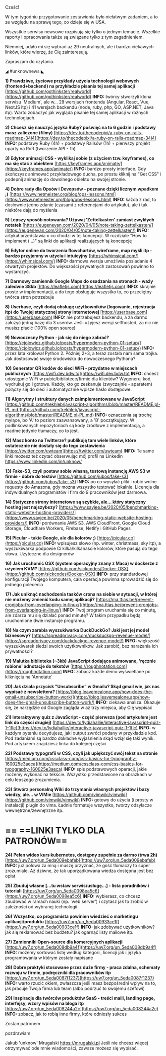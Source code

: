 Cześć!

W tym tygodniu przygotowanie zestawienia było niełatwym zadaniem, a to ze względu na sprawę tego, co dzieje się w USA.

Wszystkie serwisy newsowe rozpisują się tylko o jednym temacie. Wszelkie raporty i opracowania także są związane tylko z tym zagadnieniem.

Niemniej, udało mi się wybrać aż 29 neutralnych, ale i bardzo ciekawych linków, które wierzę, że Cię zainteresują.

 

Zapraszam do czytania.

 

◢ #unknownews ◣

**1) Prawdziwe, życiowe przykłady użycia technologii webowych (frontend+backend) na przykładzie pisania tej samej aplikacji**
[https://github.com/gothinkster/realworld](https://github.com/gothinkster/realworld)
**INFO:** twórcy stworzyli klona serwisu 'Medium', ale w... 28 wersjach frontendu (Angular, React, Vue, NextJS itp) i 41 wersjach backendu (node, ruby, php, GO, ASP.NET, Java itp). Warto zobaczyć jak wygląda pisanie tej samej aplikacji w różnych technologiach.


**2) Chcesz się nauczyć języka Ruby? poświęć na to 6 godzin i podstawy masz zaliczone (filmy)**
[https://dev.to/thecodepixi/a-ruby-on-rails-roadmap-34i4](https://dev.to/thecodepixi/a-ruby-on-rails-roadmap-34i4)
**INFO:** podstawy Ruby (4h) + podstawy Railsów (1h) + pierwszy projekt oparty na RoR (tworzenie API - 1h)


**3) Edytor animacji CSS - wyklikaj sobie (z użyciem tzw. keyframes), co ma się stać z obiektem**
[https://keyframes.app/animate/](https://keyframes.app/animate/)
**INFO:** bardzo prosty interface. Gdy skończysz animować przykładowego ducha, po prostu kliknij na "Get CSS" i podepnij animację do dowolnego obiektu na swojej stronie.


**4) Dobre rady dla Opsów i Devopsów - poznane dzięki licznym wpadkom ;)**
[https://www.netmeister.org/blog/ops-lessons.html](https://www.netmeister.org/blog/ops-lessons.html)
**INFO:** każda z rad, to dosłownie jedno zdanie (czasami z referencjami do artykułu), ale i tak niektóre dają do myślenia


**5) Lepszy sposób notowania? Używaj 'Zettelkasten' zamiast zwykłych notatek**
[https://eugeneyan.com/2020/04/05/note-taking-zettelkasten/](https://eugeneyan.com/2020/04/05/note-taking-zettelkasten/)
**INFO:** artykuł przedstawia o co chodzi w tej koncepcji. W rozdziale "How to implement (...)" są linki do aplikacji realizujących tą koncepcję


**6) Edytor online do tworzenia flowchartów, wireframe, map myśli itp - bardzo przyjemny w użyciu i intuicyjny**
[https://whimsical.com/](https://whimsical.com/)
**INFO:** darmowa wersja umożliwia posiadanie 4 otwartych projektów. Do większości prywatnych zastosowań powinno to wystarczyć.


**7) Darmowy zamiennik Google Maps do osadzania na stronach - waży zaledwie 38kb**
[https://leafletjs.com](https://leafletjs.com)
**INFO:** skrajnie proste w implementacji, a do tego obsługuje wszystko to, co przeciętny twórca stron potrzebuje


**8) Userbase, czyli dodaj obsługę użytkowników (logowanie, rejestracja itp) do Twojej statycznej strony internetowej**
[https://userbase.com](https://userbase.com)
**INFO:** nie potrzebujesz backendu, a za darmo założyć jedną bazę dla 3 userów. Jeśli użyjesz wersji selfhosted, za nic nie musisz płacić (100% open source)


**9) Nowoczesny Python - jak się do niego zabrać?**
[https://cjolowicz.github.io/posts/hypermodern-python-01-setup/](https://cjolowicz.github.io/posts/hypermodern-python-01-setup/)
**INFO:** przez lata królował Python 2. Później 2+3, a teraz została nam sama trójka. Jak dostosować swoje środowisko do nowoczesnego Pythona?


**10) Generator QR kodów do sieci WiFi - przydatne w miejscach publicznych**
[https://wifi.dev.bdw.to](https://wifi.dev.bdw.to)
**INFO:** chcesz udostępnić WiFi w pubie/bibliotece/firmie dla klientów? Wygeneruj kod, wydrukuj go i gotowe. Każdy, kto go zeskanuje (zwyczajnie - aparatem) połączy się do sieci i automatycznie wpisze hasło dostępowe.


**11) Algorytmy i struktury danych zaimplementowane w JavaScript**
[https://github.com/trekhleb/javascript-algorithms/blob/master/README.pl-PL.md](https://github.com/trekhleb/javascript-algorithms/blob/master/README.pl-PL.md)
**INFO:** oznaczenia są trochę mylące, bo 'A' to poziom zaawansowany, a 'B' początkujący. W podlinkowanych repozytoriach są kody źródłowe z implementacją, a readme jedynie tłumaczy, co to jest.


**12) Masz konto na Twitterze? publikuję tam wiele linków, które ostatecznie nie dostały się do tego zestawienia**
[https://twitter.com/uwteam](https://twitter.com/uwteam)
**INFO:** Te same linki możesz też czytać obserwując mój profil na Linkedin https://www.linkedin.com/in/unknow/


**13) Fake-S3, czyli postaw sobie własną, testową instancję AWS S3 w firmie - dobre do testów**
[https://github.com/jubos/fake-s3](https://github.com/jubos/fake-s3)
**INFO:** po co wysyłać pliki i robić wolne requesty do Amazona, gdy można wszystko testować lokalnie. Licencja dla indywidualnych programistów i firm do 9 pracowników jest darmowa.


**14) Statyczne strony internetowe są szybkie, ale... który statyczny hosting jest najszybszy?**
[https://www.savjee.be/2020/05/benchmarking-static-website-hosting-providers/](https://www.savjee.be/2020/05/benchmarking-static-website-hosting-providers/)
**INFO:** porównanie AWS S3, AWS CloudFront, Google Cloud Storage, Cloudflare Workers, Firebase, Netlify i GitHub Pages


**15) Picular - takie Google, ale dla kolorów ;)**
[https://picular.co](https://picular.co)
**INFO:** wpisujesz słowo (np. winter, christmass, sky itp), a wyszukiwarka podpowie Ci kilka/kilkanaście kolorów, które pasują do tego słowa. Użyteczne dla designerów


**16) Jak uruchomić OSX (system operacyjny znany z Maca) w dockerze z użyciem KVM?**
[https://github.com/sickcodes/Docker-OSX](https://github.com/sickcodes/Docker-OSX)
**INFO:** przy standardowej konfiguracji Twojego komputera, cała operacja powinna sprowadzić się do jednego polecenia


**17) Jak uniknąć nachodzenia tasków crona na siebie w sytuacji, w której nie możemy zmienić kodu samej aplikacji?**
[https://ma.ttias.be/prevent-cronjobs-from-overlapping-in-linux/](https://ma.ttias.be/prevent-cronjobs-from-overlapping-in-linux/)
**INFO:** Twój program uruchamia się co minutę, ale zdarza mu się działać ponad minutę? W takim przypadku będą uruchomione dwie instancje programu.


**18) Na czym zarabia wyszukiwarka DuckDuckGo? Jaki jest jej model biznesowy?**
[https://spreadprivacy.com/duckduckgo-revenue-model/](https://spreadprivacy.com/duckduckgo-revenue-model/)
**INFO:** większość wyszukiwarek śledzi swoich użytkowników. Jak zarobić, bez narażania ich prywatności?


**19) Malutka biblioteka (~3kb) JavaScript dodająca animowane, 'ręcznie robione' adnotacje do tekstów**
[https://roughnotation.com](https://roughnotation.com)
**INFO:** zobacz każde demo wyświetlane po kliknięciu na 'Annotate'


**20) Jak działa przycisk "Unsubscribe" w Gmailu? Skąd gmail wie, jak nas wypisać z newslettera?**
[https://blog.leavemealone.app/how-does-the-gmail-unsubscribe-button-work/](https://blog.leavemealone.app/how-does-the-gmail-unsubscribe-button-work/)
**INFO:** ciekawa analiza. Okazuje się, że narzędzie od Google zagląda w aż trzy miejsca, aby Cię wypisać


**21) Interaktywny quiz z JavaScript - część pierwsza (pod artykułem jest link do części drugiej)**
[https://dev.to/lydiahallie/interactive-javascript-quiz-1-1flc](https://dev.to/lydiahallie/interactive-javascript-quiz-1-1flc)
**INFO:** w każdym pytaniu decydujesz, jaki output zwróci podany w przykładzie kod. Pod zadaniami są bardzo dokładne wyjaśnienia skąd wziął się taki wynik. Pod artykułem znajdziesz linka do kolejnej części


**22) Podstawy typografii w CSS, czyli jak upiększyć swój tekst na stronie**
[https://medium.com/cssclass-com/css-basics-for-typography-160025e3aeca](https://medium.com/cssclass-com/css-basics-for-typography-160025e3aeca)
**INFO:** spis podstawowych operacji, jakie możemy wykonać na tekście. Wszystko przedstawione na obrazkach w celu lepszego zrozumienia.


**23) Stwórz personalną Wiki do trzymania własnych projektów i bazy wiedzy, ale... w VIMie**
[https://github.com/vimwiki/vimwiki](https://github.com/vimwiki/vimwiki)
**INFO:** gotowy do użycia (i prosty w instalacji) plugin do vima. Ładnie formatuje wszystko, tworzy odsyłacze wewnętrzne/zewnętrzne itp.


== **==LINKI TYLKO DLA PATRONÓW==**
 ==

**24) Pełen wideo kurs kubernetes, dostępny zupełnie za darmo (trwa 2h)**
[https://uw7.org/un_5eda009ebafeb](https://uw7.org/un_5eda009ebafeb)
**INFO:** już połowa za mną i muszę przyznać, że gość tłumaczy to super zrozumiale. Aż dziwne, że tak uporządkowana wiedza dostępna jest bez opłat


**25) Zbuduj własne [...tu wstaw serwis/usługę...] - lista poradników i tutoriali**
[https://uw7.org/un_5eda0098ea5c6](https://uw7.org/un_5eda0098ea5c6)
**INFO:** wybierasz, co chcesz zbudować w ramach nauki (np. 'web server') i czytasz jak to zrobić w zależności od wybranej technologii


**26) Wszystko, co programista powinien wiedzieć o marketingu aplikacji/produktu**
[https://uw7.org/un_5eda00933ce1f](https://uw7.org/un_5eda00933ce1f)
**INFO:** jak zdobywać użytkowników? jak się reklamować bez budżetu? jak ogarnąć listy mailowe itp.


**27) Zamienniki Open-source dla komercyjnych aplikacji**
[https://uw7.org/un_5eda008db9a4f](https://uw7.org/un_5eda008db9a4f)
**INFO:** możemy sortować listę według kategorii, licencji jak i języka programowania w którym zostały napisane


**28) Dobre praktyki stosowane przez duże firmy - praca zdalna, schematy rozwoju w firmie, podręczniki dla pracowników itp**
[https://uw7.org/un_5eda0087f1237](https://uw7.org/un_5eda0087f1237)
**INFO:** warto rzucić okiem, zwłaszcza jeśli masz bezpośredni wpływ na to, jak pracuje Twoja firma lub team (albo podrzuć to swojemu szefowi)


**29) Inspiracje dla twórców produktów SaaS - treści maili, landing page, interfejsy, wzory wpisów na bloga itp**
[https://uw7.org/un_5eda008244a2c](https://uw7.org/un_5eda008244a2c)
**INFO:** zobacz, jak to robią inne firmy, które odniosły sukces


 

Zostań patronem

 
pozdrawiam

Jakub 'unknow' Mrugalski
https://mrugalski.pl
Jeśli nie chcesz więcej otrzymywać ode mnie wiadomości, zawsze możesz się wypisać.